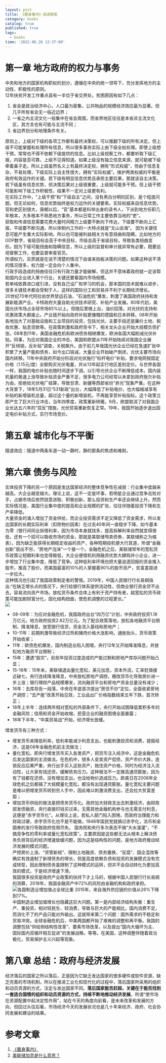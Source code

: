 ```yaml
---
layout: post
title: 《置身事内》阅读随笔
category: books
catalog: true
published: true
tags:
  - books
time: '2022.08.26 12:37:00'
---
```

# 第一章 地方政府的权力与事务
中央和地方的国家机构职权的划分，遵循在中央的统一领导下，充分发挥地方的主动性、积极性的原则。  
12年扶贫开发工作重点县有一半位于省交界处，贫困原因有如下几点：  
1. 省会是政治经济中心，人口最为密集，公共物品的规模经济效应最为显著。但几乎所有省会无一临近边界；
2. 一省之内主流文化一般集中在省会周围，而省界地区往往是本省非主流文化区，其方言也有可能与主流不同；
3. 省边界划分和地理条件有关。
 
原则上，上级对下级的各项工作都有最终决策权，可以推翻下级的所有决定。但上级不可能掌握和处理所有信息，所以很多事务实际上由下级全权处理。即使上级想干预，常常也不得不依赖下级提供的信息。比如上级视察工作，都要听取下级汇报，内容是否可靠，上级不见得知道。如果上级没有独立信息来源，就可能被下级牵着鼻子走。所以上级虽然名义上有最终决定权，拥有“形式权威”，但由于信息复杂，不易处理，下级实际上自主性很大，拥有“实际权威”。维护两类权威的平衡是政府有效运作的关键。若下级有明显信息优势且承担主要后果，那就该自主决策。若下级虽有信息优势，但决策后果对上级很重要，上级就可能多干预。但上级干预可能影响下级工作积极性，结果不一定对上级更有利。  
在实际工作中，“上级干预”和“下级自主”之间，没有黑白分明的区别，是个程度问题。但无论如何，信息优势始终是权力运作的关键要素。实际权威来自信息优势。  
官和吏区别很大，唐朝以后，“官”基本都是科举出身的读书人，下派到地方任职几年根本，大多根本不熟悉地方事务，所以日常工作主要依靠当地的“吏”。  
获取和传递信息需要花费大量时间精力上级要不断向下传达，下级要不断向上汇报，平级要不断沟通，所以体制内工作的一大特点就是“文山会海”。
因为关键信息可能产生重大实际影响，所以也可能被利益相关方有意扭曲和隐瞒，比如地方的GDP数字，省级目标会高于中央目标，市级会高于省级目标，导致各类扭曲变形。因为下级可能扭曲和隐瞒信息，所以上级的监督和审计就非常有必要，既要巡视督察工作，也要监督审查官员。  
所谓权力，实质就是在说不清楚的情况下由谁来拍板决策的问题。如果这种说不清的情况很多，权力就一定会向个人集中。  
行政手段造成的扭曲往往只有行政力量才能破解，但这并不意味着政府就一定该帮助国内企业进入某个行业，关键还要看国内市场规模。  
若单纯依靠进口或引进，没有自己设厂和学习的机会，那本国的技术就难以进步，很多关键技术都会受制于人，这样的国际分工和贸易并不利于长期经济增长。  
20世纪70年代阿拉伯世界禁运石油，“石油危机”爆发，刺激了美国政府扶持和发展新能源产业。卡特政府大量自助光伏技术研究、补贴产业发展。80年代初，美国光伏市场占全球市场85%以上。但随后里根上台，油价回落，对光伏的支持和优惠政策大都废止。产业链开始向政府补贴更慷慨的德国和日本转移。08年开始各地加大了对基础设施和工业项目的投资，包括光伏。主要手段还是廉价土地、税收优惠、贴息贷款等。在政策刺激和政府背书下，相关龙头企业开始大规模负债扩张。08年到11年，美国金融危机和欧洲债务相继爆发，欧洲各国大幅削减光伏补贴。同事，为应对我国企业的冲击，美国和欧盟从11年开始陆续对我国企业展开“反倾销，反补贴”调查，关税飙升。由于前几年我国光伏企业已经在急速扩张中积累了大量产能和债务，如今出口锐减，大量企业开始破产倒闭，光伏主要市场向国内转移。11年中央政府开始分阶段对光伏施行“标杆电价”补贴，要求电网按固定价格（1.15元/度）全额购买光伏电量，并从13年起实行地区差别定价。与世界各国一样，我国的电价补贴也随时间逐步下调，以引导光伏企业不断降低成本。国内装机量的极速上涨导致补贴资金严重不足，很多电力公司经常以未拿到政府拖欠补贴为由，拒绝给光伏电厂结算，导致甘肃、新疆等西部省份“弃光”现象严重。在这种大背景下，18年5月31日“531新政”出台，大幅降低了补贴电价，也大幅缩减享有补贴的新增装机总量，超过这个量的新增装机，不再能享受补贴指标。这个政策立即产生了巨大行业冲击，当年四季度，政策重新转暖。9月，欧盟取消了对我国企业长达五六年的“双反”措施，光伏贸易重新恢复正常。19年，我国开始逐步退出固定电价补贴方式，实行市场竞价。

# 第五章 城市化与不平衡
隧道效应：隧道中两条车道一动一静时，静的那条的焦虑和难耐。

# 第六章 债务与风险
实体投资下降的另一个原因是发达国家经济的整体竞争性在减弱：行业集中度越来越高，大企业越变越大。理论上说，这不一定是坏事，若明星企业通过竞争击败对手，占据市场后依然锐意进取、积极创新，那么投资和生产率还会继续上升。然而实际情况是，美国行业集中度的提高和企业规模的扩张，往往伴随着投资下降和生产率降低。  
大量资金的涌入增加了资金供给，而企业投资需求不足又降低了资金需求，所以发达国家的长期实际利率（扣除物价因素）在过去40年间一直稳步下降，如今基本为零（银行间同业拆借利率，因为市场本身就钱多，提高拆解利率自然就变得很低，还有一个招可以吸收市场的资金，那就是美联储甩卖债券，美联储称之为缩表）。因为缺乏能获得长期稳定收益的资产，各种短期投机便大行其道，所谓“金融创新”层出不穷，“房地产泡沫”一个接一个。金融危机之后，美联储常年的宽松货币政策让短期利率也变得极低，大企业便借机利用融资优势大肆购并小企业，进一步增加了行业集中度，降低了竞争。这种低利率环境也把大量追逐回报的资金推入股市，推高了股价。而美国最富的10%的人掌握着90%的股市资产，贫富差距进一步拉大。  
这种情况也引起了我国政策制定者的警惕。2019年，中国人民银行行长易纲指出:“在缺乏增长点的情况下，央行给银行体系提供流动性，但商业银行资金贷不出去，容易流向资产市场。放松货币条件总体上有利于资产持有者，超宽松的货币政策可能加剧财富分化，固化结构扭曲，使危机调整的过程更长。”  
![](https://yibaochina.com/wp-content/uploads/2022/04/%E5%80%BA%E5%8A%A14-1.png)
- 08-09年：为应对金融危机，我国政府出台“四万亿”计划，中央政府投资1.18万亿元，地方政府投资2.82万亿元。为了配合政策落地，放松各地融资平台限制，降准降息，放宽银行信贷，资金流入基线和房地产；
- 10-11年：前期刺激导致经济过热和猪肉价格大涨影响，通胀抬头，货币政策开始收紧；
- 11年：欧债危机爆发，国内制造业陷入困境，央行12年又开始降准降息，并放松地方融资平台限制；
- 15年：遭遇“股灾”，前些年投资过度造成的产能过剩和房地产库存问题开始凸显；
- 15-16年：15年末，美联储退出量化宽松，美元加息，资本外流，汇率贬值接近破七，央行连续降准降息，中央放松房地产调控，棚改货币化导致房价进一步上涨；银行理财产品规模爆发，流向融资平台和房地产资金总量没有减少；
- 16年：去库存告一段落，中央在年底首次提出“房住不炒”定位，全面收紧房地产调控；“去产能”改革开始见效，工业品出厂价格指数结束五年下跌，首次转正；
- 18年上半年：连续两年相对宽松的外部条件下，央行开始试图降低累积多年的金融风险；信用和资金开始收缩，民营企业的融资困境全面暴露；
- 18年下半年，“中美贸易战”开始，经济增长放缓。  

增发货币有三种方式：
- 增发货币来降低利率，低利率能减少利息支出，也能刺激投资和消费，提振经济，这是08年金融危机前主流做法；
- 量化宽松，即央行增发货币买入各类资产，把货币注入经济中，这是金融危机后发达国家的主流做法。在危机中，很多人变卖资产偿债，资产市价大跌，连锁反应后果严重，央行出手买入这些资产，拖住资产价格，同时为经济注入流动性，让大家有钱还债，缓解债务压力。这种做法不一定推高通货膨胀，因为有了钱都在还债，没有增加支出，也没给物价造成压力。欧美日在2008年全球危机之后都搞了大规模量化宽松，都没有出现通货膨胀。量化宽松主要问题是难以把增发货币转到穷人手中，因此难以刺激消费支出，还会拉大贫富差距；
- 增加货币供给的做法是把债务货币化。政府加大财政支出去刺激经济，由财政部发债融资，央行直接印钱买过来，无需其他金融机构参与也无需支付利息，这便是“赤字货币化”。从理论上说，若私人部门陷入困境，而政府治理能力和财政过硬，赤字货币化也不是不能做。1948年国民党就搞过赤字化，法币和金圆券的发行导致政府信用尽失。
国务院和央行多次表态不搞“大水漫灌”，“不搞竞争性的零利率或量化宽松政策”。主要原因是这些都无法从根本上解决债务负担背后的经济增速放缓问题，因为这是结构性的问题，是地方政府推动经济发展的模式问题。  
严控房价上涨、“资管新规”、限制土地融资、债务置换、“反腐”、国企混改等确实有效遏制了新增债务的增长，但是高度依赖负债和投资的发展模式没有完成转型，因此限制债务虽限制了这种模式的运转，但并不会自动转化为更加高效的模式，于是经济增速下滑。  
我国很多投资是政府产业政策的扶持下才上马的，根据中国人民银行行长易纲的测算，2018年，我国金融资产中72%的风险由金融机构和政府承担。
![各国制造业增加值占全球比重](https://www.wenxue88.com/zhishenshinei/19.jpg)
2015年，来自海外供应链的价值从26%下降到17%。  
中国制造业增加值增长也隐藏这巨大问题。第一是内部经济结构失衡：重生产、重投资，相对轻民生、轻消费，导致与巨大的产能相比，国内消费不足，而消化不了的产品只能对外输出。这就带来第二个问题：国外需求的不稳定和贸易冲突。全球金融危机后，中美两国都开始了艰难的调整和再平衡。我国的调整包括“供给侧结构性改革”、要素市场改革，以及提出“国内大循环为主、国际国内双循环相互促进”的发展战略，等等。在美国，这种调整伴随着政治极化，贸易保护主义兴起等现象。

# 第八章 总结：政府与经济发展
经济落后的国家之所以落后，正是因为它缺乏发达国家的很多硬件或软件资源，缺乏完善的市场机制。所以在推进工业化和现代化的过程中，落后国家所采用的组织和动员资源的方式，注定与发达国家不同。**落后国家能否赶超，关键在于能否找到一套适合国情的组织和动员资源的方式，持续不断地推动经济发展**。所谓“使市场在资源配置中起决定性作用”，站在今天的角度向前看，是未来改革和发展的方向，但回过头往后看，市场经济今天的发展状况也是几十年来经济、政府、社会协同发展和建设的结果。
# 参考文章
1. [《置身事内》](https://book.douban.com/subject/35546622/)  
2. [美联储加息是什么意思？](https://www.zhihu.com/question/57169346)
